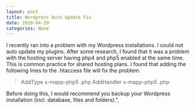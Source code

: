 ```yaml
---
layout: post
title: Wordpress Auto Update Fix
date: 2010-04-29
categories: None
---
```


I recently ran into a problem with my Wordpress installations. I could not auto update my plugins. After some research, I found that it was a problem with the hosting server having php4 and php5 enabled at the same time. This is common practice for shared hosting plans.  I found that adding the following lines to the .htaccess file will fix the problem.  
  <blockquote>AddType x-mapp-php5 .php  
AddHandler x-mapp-php5 .php</blockquote>  
Before doing this, I would recommend you backup your Wordpress installation (incl. database, files and folders).",
